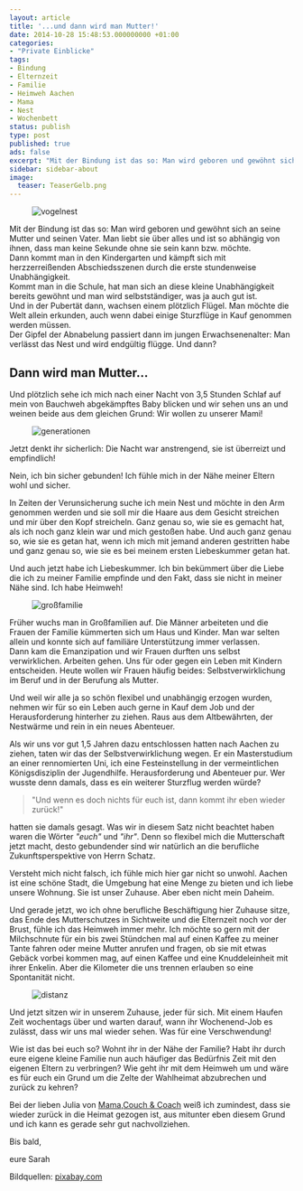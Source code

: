 ```yaml
---
layout: article
title: '...und dann wird man Mutter!'
date: 2014-10-28 15:48:53.000000000 +01:00
categories:
- "Private Einblicke"
tags:
- Bindung
- Elternzeit
- Familie
- Heimweh Aachen
- Mama
- Nest
- Wochenbett
status: publish
type: post
published: true
ads: false
excerpt: "Mit der Bindung ist das so: Man wird geboren und gewöhnt sich an seine Mutter und seinen Vater. Man liebt sie über alles und ist so abhängig von ihnen, dass man keine Sekunde ohne sie sein kann bzw. möchte."
sidebar: sidebar-about
image:
  teaser: TeaserGelb.png
---
```

<figure>
	<img src="{{ site.url }}/images/nest-241910_1280.jpg" alt="vogelnest" />
</figure>

Mit der Bindung ist das so: Man wird geboren und gewöhnt sich an seine Mutter und seinen Vater. Man liebt sie über alles und ist so abhängig von ihnen, dass man keine Sekunde ohne sie sein kann bzw. möchte.  
Dann kommt man in den Kindergarten und kämpft sich mit herzzerreißenden Abschiedsszenen durch die erste stundenweise Unabhängigkeit.  
Kommt man in die Schule, hat man sich an diese kleine Unabhängigkeit bereits gewöhnt und man wird selbstständiger, was ja auch gut ist.  
Und in der Pubertät dann, wachsen einem plötzlich Flügel. Man möchte die Welt allein erkunden, auch wenn dabei einige Sturzflüge in Kauf genommen werden müssen.  
Der Gipfel der Abnabelung passiert dann im jungen Erwachsenenalter: Man verlässt das Nest und wird endgültig flügge. Und dann?


## Dann wird man Mutter...

Und plötzlich sehe ich mich nach einer Nacht von 3,5 Stunden Schlaf auf mein von Bauchweh abgekämpftes Baby blicken und wir sehen uns an und weinen beide aus dem gleichen Grund: Wir wollen zu unserer Mami!

<figure>
	<img src="{{ site.url }}/images/generations-462134_1280.jpg" alt="generationen" />
</figure>

Jetzt denkt ihr sicherlich: Die Nacht war anstrengend, sie ist überreizt und empfindlich!

Nein, ich bin sicher gebunden! Ich fühle mich in der Nähe meiner Eltern wohl und sicher. 

In Zeiten der Verunsicherung suche ich mein Nest und möchte in den Arm genommen werden und sie soll mir die Haare aus dem Gesicht streichen und mir über den Kopf streicheln. Ganz genau so, wie sie es gemacht hat, als ich noch ganz klein war und mich gestoßen habe. Und auch ganz genau so, wie sie es getan hat, wenn ich mich mit jemand anderen gestritten habe und ganz genau so, wie sie es bei meinem ersten Liebeskummer getan hat.

Und auch jetzt habe ich Liebeskummer. Ich bin bekümmert über die Liebe die ich zu meiner Familie empfinde und den Fakt, dass sie nicht in meiner Nähe sind. Ich habe Heimweh!


<figure>
	<img src="{{ site.url }}/images/silhouette-74876_1280.jpg" alt="großfamilie" />
</figure>

Früher wuchs man in Großfamilien auf. Die Männer arbeiteten und die Frauen der Familie kümmerten sich um Haus und Kinder. Man war selten allein und konnte sich auf familiäre Unterstützung immer verlassen.  
Dann kam die Emanzipation und wir Frauen durften uns selbst verwirklichen. Arbeiten gehen. Uns für oder gegen ein Leben mit Kindern entscheiden. Heute wollen wir Frauen häufig beides: Selbstverwirklichung im Beruf und in der Berufung als Mutter.

Und weil wir alle ja so schön flexibel und unabhängig erzogen wurden, nehmen wir für so ein Leben auch gerne in Kauf dem Job und der Herausforderung hinterher zu ziehen. Raus aus dem Altbewährten, der Nestwärme und rein in ein neues Abenteuer.

Als wir uns vor gut 1,5 Jahren dazu entschlossen hatten nach Aachen zu ziehen, taten wir das der Selbstverwirklichung wegen. Er ein Masterstudium an einer rennomierten Uni, ich eine Festeinstellung in der vermeintlichen Königsdisziplin der Jugendhilfe. Herausforderung und Abenteuer pur. Wer wusste denn damals, dass es ein weiterer Sturzflug werden würde?

> "Und wenn es doch nichts für euch ist, dann kommt ihr eben wieder zurück!" 

hatten sie damals gesagt. Was wir in diesem Satz nicht beachtet haben waren die Wörter *"euch"* und *"ihr"*. Denn so flexibel mich die Mutterschaft jetzt macht, desto gebundender sind wir natürlich an die berufliche Zukunftsperspektive von Herrn Schatz.

Versteht mich nicht falsch, ich fühle mich hier gar nicht so unwohl. Aachen ist eine schöne Stadt, die Umgebung hat eine Menge zu bieten und ich liebe unsere Wohnung. Sie ist unser Zuhause. Aber eben nicht mein Daheim.

Und gerade jetzt, wo ich ohne berufliche Beschäftigung hier Zuhause sitze, das Ende des Mutterschutzes in Sichtweite und die Elternzeit noch vor der Brust, fühle ich das Heimweh immer mehr. Ich möchte so gern mit der Milchschnute für ein bis zwei Stündchen mal auf einen Kaffee zu meiner Tante fahren oder meine Mutter anrufen und fragen, ob sie mit etwas Gebäck vorbei kommen mag, auf einen Kaffee und eine Knuddeleinheit mit ihrer Enkelin. Aber die Kilometer die uns trennen erlauben so eine Spontanität nicht.

<figure>
	<img src="{{ site.url }}/images/away-494355_1280.jpg" alt="distanz" />
</figure>



Und jetzt sitzen wir in unserem Zuhause, jeder für sich. Mit einem Haufen Zeit wochentags über und warten darauf, wann ihr Wochenend-Job es zulässt, dass wir uns mal wieder sehen. Was für eine Verschwendung!

Wie ist das bei euch so? Wohnt ihr in der Nähe der Familie? Habt ihr durch eure eigene kleine Familie nun auch häufiger das Bedürfnis Zeit mit den eigenen Eltern zu verbringen? Wie geht ihr mit dem Heimweh um und wäre es für euch ein Grund um die Zelte der Wahlheimat abzubrechen und zurück zu kehren?

Bei der lieben Julia von [Mama,Couch & Coach](http://mamacouchcoach.blogspot.de/2014/06/wurzeln.html) weiß ich zumindest, dass sie wieder zurück in die Heimat gezogen ist, aus mitunter eben diesem Grund und ich kann es gerade sehr gut nachvollziehen.


Bis bald,

eure Sarah


Bildquellen: <a href="http://www.pixabay.com" rel="nofollow">pixabay.com</a>

